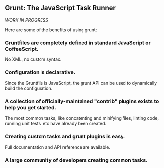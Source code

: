 ## Grunt: The JavaScript Task Runner

_WORK IN PROGRESS_

Here are some of the benefits of using grunt:

### Gruntfiles are completely defined in standard JavaScript or CoffeeScript.
No XML, no custom syntax.

### Configuration is declarative.
Since the Gruntfile is JavaScript, the grunt API can be used to dynamically build the configuration.

### A collection of officially-maintained "contrib" plugins exists to help you get started.
The most common tasks, like concatenting and minifying files, linting code, running unit tests, etc have already been created.

### Creating custom tasks and grunt plugins is easy.
Full documentation and API reference are available.

### A large community of developers creating common tasks.